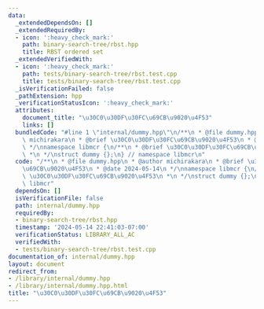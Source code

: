 ```yaml
---
data:
  _extendedDependsOn: []
  _extendedRequiredBy:
  - icon: ':heavy_check_mark:'
    path: binary-search-tree/rbst.hpp
    title: RBST ordered set
  _extendedVerifiedWith:
  - icon: ':heavy_check_mark:'
    path: tests/binary-search-tree/rbst.test.cpp
    title: tests/binary-search-tree/rbst.test.cpp
  _isVerificationFailed: false
  _pathExtension: hpp
  _verificationStatusIcon: ':heavy_check_mark:'
  attributes:
    document_title: "\u30C0\u30DF\u30FC\u69CB\u9020\u4F53"
    links: []
  bundledCode: "#line 1 \"internal/dummy.hpp\"\n/**\n * @file dummy.hpp\n * @author\
    \ michirakara\n * @brief \u30C0\u30DF\u30FC\u69CB\u9020\u4F53\n * @date 2024-05-14\n\
    \ */\nnamespace libmcr {\n/**\n * @brief \u30C0\u30DF\u30FC\u69CB\u9020\u4F53\n\
    \ *\n */\nstruct dummy {};\n} // namespace libmcr\n"
  code: "/**\n * @file dummy.hpp\n * @author michirakara\n * @brief \u30C0\u30DF\u30FC\
    \u69CB\u9020\u4F53\n * @date 2024-05-14\n */\nnamespace libmcr {\n/**\n * @brief\
    \ \u30C0\u30DF\u30FC\u69CB\u9020\u4F53\n *\n */\nstruct dummy {};\n} // namespace\
    \ libmcr"
  dependsOn: []
  isVerificationFile: false
  path: internal/dummy.hpp
  requiredBy:
  - binary-search-tree/rbst.hpp
  timestamp: '2024-05-14 22:41:03-07:00'
  verificationStatus: LIBRARY_ALL_AC
  verifiedWith:
  - tests/binary-search-tree/rbst.test.cpp
documentation_of: internal/dummy.hpp
layout: document
redirect_from:
- /library/internal/dummy.hpp
- /library/internal/dummy.hpp.html
title: "\u30C0\u30DF\u30FC\u69CB\u9020\u4F53"
---
```

